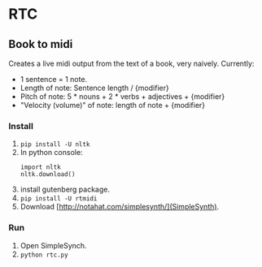# RTC

## Book to midi
Creates a live midi output from the text of a book, very naively.
Currently:

- 1 sentence = 1 note.
- Length of note: Sentence length / {modifier}
- Pitch of note: 5 * nouns + 2 * verbs + adjectives + {modifier}
- "Velocity (volume)" of note: length of note + {modifier}

### Install
1. `pip install -U nltk`
2. In python console:
    ```
    import nltk
    nltk.download()
    ```
3. install gutenberg package.
4. `pip install -U rtmidi`
5. Download [http://notahat.com/simplesynth/](SimpleSynth).

### Run
1. Open SimpleSynch.
6. `python rtc.py`
